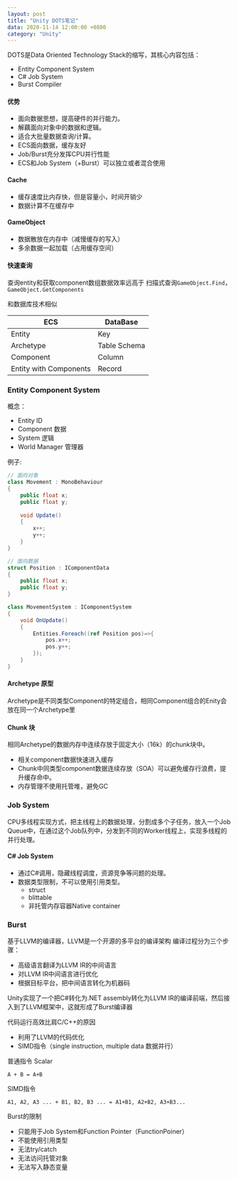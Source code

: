 ```yaml
---
layout: post
title: "Unity DOTS笔记"
data: 2020-11-14 12:00:00 +0800
category: "Unity"
---
```


DOTS是Data Oriented Technology Stack的缩写，其核心内容包括：
- Entity Component System
- C# Job System
- Burst Compiler

#### 优势
- 面向数据思想，提高硬件的并行能力。
- 解藕面向对象中的数据和逻辑。
- 适合大批量数据查询/计算。
- ECS面向数据，缓存友好
- Job/Burst充分发挥CPU并行性能
- ECS和Job System（+Burst）可以独立或者混合使用

#### Cache

- 缓存速度比内存快，但是容量小，时间开销少
- 数据计算不在缓存中

#### GameObject

- 数据散放在内存中（减慢缓存的写入）
- 多余数据一起加载（占用缓存空间）

#### 快速查询

查询entity和获取component数组数据效率远高于 扫描式查询`GameObject.Find`，`GameObject.GetComponents`

和数据库技术相似

| ECS | DataBase |
| --- | --- |
| Entity | Key |
| Archetype | Table Schema |
| Component | Column |
| Entity with Components | Record |

### Entity Component System

概念：
- Entity ID
- Component 数据
- System 逻辑
- World Manager 管理器

例子:
```csharp
// 面向对象
class Movement : MonoBehaviour
{
    public float x;
    public float y;
    
    void Update()
    {
        x++;
        y++;
    }
}

// 面向数据
struct Position : IComponentData
{
    public float x;
    public float y;
}

class MovementSystem : IComponentSystem
{
    void OnUpdate()
    {
        Entities.Foreach((ref Position pos)=>{
            pos.x++;
            pos.y++;
        });
    }
}
```

#### Archetype 原型

Archetype是不同类型Component的特定组合，相同Component组合的Enity会放在同一个Archetype里

#### Chunk 块

相同Archetype的数据内存中连续存放于固定大小（16k）的chunk块中。
- 相关component数据快速进入缓存
- Chunk中同类型component数据连续存放（SOA）可以避免缓存行浪费，提升缓存命中。
- 内存管理不使用托管堆，避免GC

### Job System

CPU多线程实现方式，把主线程上的数据处理，分割成多个子任务，放入一个Job Queue中，在通过这个Job队列中，分发到不同的Worker线程上，实现多线程的并行处理。

#### C# Job System

- 通过C#调用，隐藏线程调度，资源竞争等问题的处理。
- 数据类型限制，不可以使用引用类型。
    - struct
    - blittable
    - 非托管内存容器Native container

### Burst

基于LLVM的编译器，LLVM是一个开源的多平台的编译架构
编译过程分为三个步骤：
- 高级语言翻译为LLVM IR的中间语言
- 对LLVM IR中间语言进行优化
- 根据目标平台，把中间语言转化为机器码

Unity实现了一个把C#转化为.NET assembly转化为LLVM IR的编译前端，然后接入到了LLVM框架中，这就形成了Burst编译器

代码运行高效比肩C/C++的原因
- 利用了LLVM的代码优化
- SIMD指令（single instruction, multiple data 数据并行）

普通指令 Scalar
```
A + B = A+B
```

SIMD指令
```
A1, A2, A3 ... + B1, B2, B3 ... = A1+B1, A2+B2, A3+B3...
```
Burst的限制
- 只能用于Job System和Function Pointer（FunctionPoiner<T>）
- 不能使用引用类型
- 无法try/catch
- 无法访问托管对象
- 无法写入静态变量
